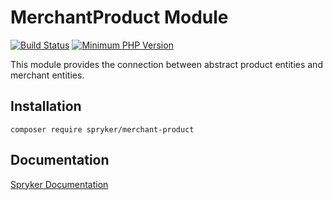 # MerchantProduct Module
[![Build Status](https://travis-ci.org/spryker/merchant-product.svg)](https://travis-ci.org/spryker/merchant-product)
[![Minimum PHP Version](https://img.shields.io/badge/php-%3E%3D%207.2-8892BF.svg)](https://php.net/)

This module provides the connection between abstract product entities and merchant entities.

## Installation

```
composer require spryker/merchant-product
```

## Documentation

[Spryker Documentation](https://academy.spryker.com/developing_with_spryker/module_guide/modules.html)
